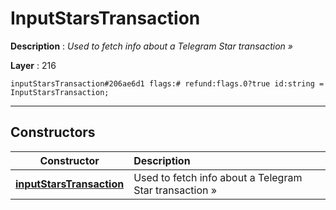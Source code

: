 # InputStarsTransaction

**Description** : *Used to fetch info about a Telegram Star transaction &raquo;*

**Layer** : 216

```tl
inputStarsTransaction#206ae6d1 flags:# refund:flags.0?true id:string = InputStarsTransaction;
```

---

## Constructors

| Constructor | Description |
| :---: | :--- |
| [**inputStarsTransaction**](constructor/inputStarsTransaction) | Used to fetch info about a Telegram Star transaction » |